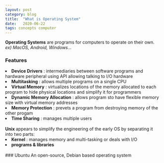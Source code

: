 ```yaml
---
layout: post
category: blog
title:  "What is Operating System"
date:   2020-06-22
tags: concepts computer
---
```

<strong>Operating Systems</strong> are programs for computers to operate on their own. 
<i>ex) MacOS, Android, Windows...</i>

### Features
<li><strong>Device Drivers</strong> : intermediaries between software programs and hardware peripheral using API allowing talking to I/O hardware</li>
<li><strong>Multitasking</strong> : allows multiple programs on a single CPU</li>
<li><strong>Virtual Memory</strong> : virtualizes locations of the memory allocated to each program to hide physical locations and simplify it for programmers</li>
<li><strong>Dynamic Memory Allocation</strong> : allows program sto have flexible memory size with virtual memory addresses</li>
<li><strong>Memory Protection</strong> : prevets a program from destroying memory of the other progam</li>
<li><strong>Time Sharing</strong> : manages multiple users</li>
<br>
<strong>Unix </strong>appears to simplify the engineering of the early OS by separating it into two parts:
<li><strong>Kernel</strong> : manages memory and multi-tasking or deals with I/O</li>
<li><strong>programs & libraries</strong></li>
<br>
### Ubuntu 
An open-source, Debian based operating system 